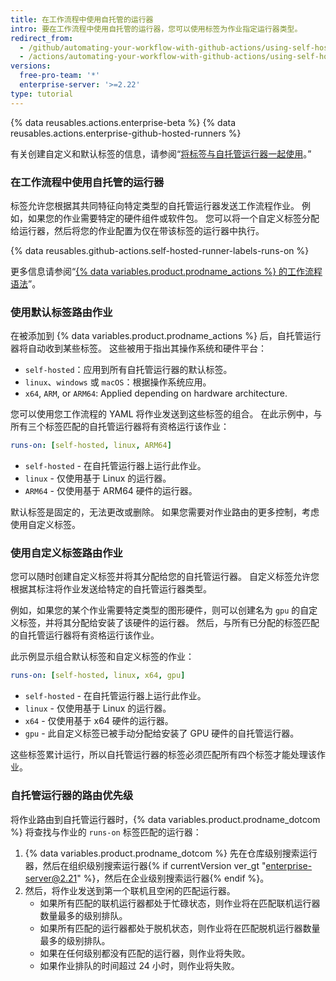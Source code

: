 ```yaml
---
title: 在工作流程中使用自托管的运行器
intro: 要在工作流程中使用自托管的运行器，您可以使用标签为作业指定运行器类型。
redirect_from:
  - /github/automating-your-workflow-with-github-actions/using-self-hosted-runners-in-a-workflow
  - /actions/automating-your-workflow-with-github-actions/using-self-hosted-runners-in-a-workflow
versions:
  free-pro-team: '*'
  enterprise-server: '>=2.22'
type: tutorial
---
```


{% data reusables.actions.enterprise-beta %}
{% data reusables.actions.enterprise-github-hosted-runners %}

有关创建自定义和默认标签的信息，请参阅“[将标签与自托管运行器一起使用](/actions/hosting-your-own-runners/using-labels-with-self-hosted-runners)。”

### 在工作流程中使用自托管的运行器

标签允许您根据其共同特征向特定类型的自托管运行器发送工作流程作业。 例如，如果您的作业需要特定的硬件组件或软件包。 您可以将一个自定义标签分配给运行器，然后将您的作业配置为仅在带该标签的运行器中执行。

{% data reusables.github-actions.self-hosted-runner-labels-runs-on %}

更多信息请参阅“[{% data variables.product.prodname_actions %} 的工作流程语法](/github/automating-your-workflow-with-github-actions/workflow-syntax-for-github-actions#jobsjob_idruns-on)”。

### 使用默认标签路由作业

在被添加到 {% data variables.product.prodname_actions %} 后，自托管运行器将自动收到某些标签。 这些被用于指出其操作系统和硬件平台：

* `self-hosted`：应用到所有自托管运行器的默认标签。
* `linux`、`windows` 或 `macOS`：根据操作系统应用。
* `x64`, `ARM`, or `ARM64`: Applied depending on hardware architecture.

您可以使用您工作流程的 YAML 将作业发送到这些标签的组合。 在此示例中，与所有三个标签匹配的自托管运行器将有资格运行该作业：

```yaml
runs-on: [self-hosted, linux, ARM64]
```

- `self-hosted` - 在自托管运行器上运行此作业。
- `linux` - 仅使用基于 Linux 的运行器。
- `ARM64` - 仅使用基于 ARM64 硬件的运行器。

默认标签是固定的，无法更改或删除。 如果您需要对作业路由的更多控制，考虑使用自定义标签。

### 使用自定义标签路由作业

您可以随时创建自定义标签并将其分配给您的自托管运行器。 自定义标签允许您根据其标注将作业发送给特定的自托管运行器类型。

例如，如果您的某个作业需要特定类型的图形硬件，则可以创建名为 `gpu` 的自定义标签，并将其分配给安装了该硬件的运行器。 然后，与所有已分配的标签匹配的自托管运行器将有资格运行该作业。

此示例显示组合默认标签和自定义标签的作业：

```yaml
runs-on: [self-hosted, linux, x64, gpu]
```

- `self-hosted` - 在自托管运行器上运行此作业。
- `linux` - 仅使用基于 Linux 的运行器。
- `x64` - 仅使用基于 x64 硬件的运行器。
- `gpu` - 此自定义标签已被手动分配给安装了 GPU 硬件的自托管运行器。

这些标签累计运行，所以自托管运行器的标签必须匹配所有四个标签才能处理该作业。

### 自托管运行器的路由优先级

将作业路由到自托管运行器时，{% data variables.product.prodname_dotcom %} 将查找与作业的 `runs-on` 标签匹配的运行器：

1. {% data variables.product.prodname_dotcom %} 先在仓库级别搜索运行器，然后在组织级别搜索运行器{% if currentVersion ver_gt "enterprise-server@2.21" %}，然后在企业级别搜索运行器{% endif %}。
2. 然后，将作业发送到第一个联机且空闲的匹配运行器。
   - 如果所有匹配的联机运行器都处于忙碌状态，则作业将在匹配联机运行器数量最多的级别排队。
   - 如果所有匹配的运行器都处于脱机状态，则作业将在匹配脱机运行器数量最多的级别排队。
   - 如果在任何级别都没有匹配的运行器，则作业将失败。
   - 如果作业排队的时间超过 24 小时，则作业将失败。
